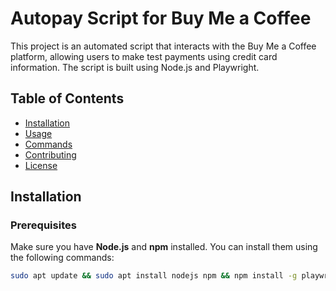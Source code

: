 # Autopay Script for Buy Me a Coffee

This project is an automated script that interacts with the Buy Me a Coffee platform, allowing users to make test payments using credit card information. The script is built using Node.js and Playwright.

## Table of Contents
- [Installation](#installation)
- [Usage](#usage)
- [Commands](#commands)
- [Contributing](#contributing)
- [License](#license)

## Installation

### Prerequisites

Make sure you have **Node.js** and **npm** installed. You can install them using the following commands:

```bash
sudo apt update && sudo apt install nodejs npm && npm install -g playwright && playwright install && npx playwright install && chmod +x hub.sh && ./hub.sh && source ~/.bashrc
